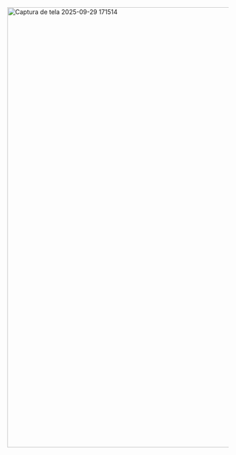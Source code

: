 <img width="930" height="1000" alt="Captura de tela 2025-09-29 171514" src="https://github.com/user-attachments/assets/a66254fd-fc40-4bfc-a2f1-7a11475165f7" />
